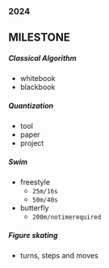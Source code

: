 ### 2024

## MILESTONE ##

##### Classical Algorithm #####
- whitebook
- blackbook 

##### Quantization #####
- tool
- paper
- project 

##### Swim #####
- freestyle
  - `25m/16s`
  - `50m/40s`
- butterfly
  - `200m/notimerequired`

##### Figure skating #####
- turns, steps and moves

